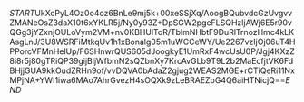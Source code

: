 $START$UkXcPyL4Oz0o4oz6BnLe9mj5k+00xeSSjXq/AoogBQubvdcGzUvgvvZMANeOsZ3daX10t6xYKLR5j/Ny0y93Z+DpSGW2pgeFLSQHzljAWj6E5r90vQGg3jYZxnjOULoVym2VM+nv0KBHUlToR/TblmNHbtF9DuRlTrnozHmc4kLKAsgLnJ/3U8WSRFiMtkqUv1h1xBonalg05m1uWCCeWY/Ue2267vzIjOj06uT4HPPorcVFMnHelUp/F6SHnwrQUS605dJoogkyE1UmRxF4wcUsU0P/Jgj4KXzZ8i8r5j80gTRiQP39gijBljWfbmN2sQZbnXy7KrcAvGLb9T9L2b2MaEcfjtVK6FdBHjjGUA9kkOudZRHn9of/vvDQVA0bAdaZ2gjug2WEAS2MGE+rCTiQeRi11NxMPjNA+YWI1iwa6MAo7AhrGvezH4sOQXk9zLeBRAEZbG4Q6aiHTNicjQ==$END$